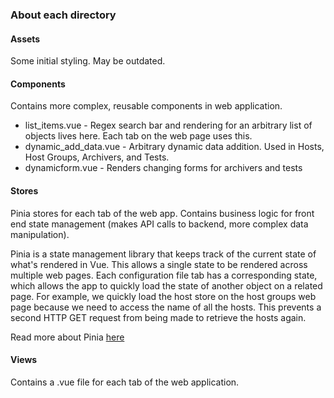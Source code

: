 ### About each directory

#### Assets
Some initial styling. May be outdated.

#### Components
Contains more complex, reusable components in web application. 
* list_items.vue - Regex search bar and rendering for an arbitrary list of objects lives here. Each tab on the web page uses this.
* dynamic_add_data.vue - Arbitrary dynamic data addition. Used in Hosts, Host Groups, Archivers, and Tests.
* dynamicform.vue - Renders changing forms for archivers and tests


#### Stores
Pinia stores for each tab of the web app. Contains business logic for front end state management (makes API calls to backend, more complex data manipulation). 

Pinia is a state management library that keeps track of the current state of what's rendered in Vue. This allows a single state to be rendered across multiple web pages. Each configuration file tab has a corresponding state, which allows the app to quickly load the state of another object on a related page. For example, we quickly load the host store on the host groups web page because we need to access the name of all the hosts. This prevents a second HTTP GET request from being made to retrieve the hosts again. 

Read more about Pinia [here](https://pinia.vuejs.org/)

#### Views
Contains a .vue file for each tab of the web application. 
